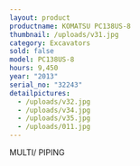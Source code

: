 ```yaml
---
layout: product
productname: KOMATSU PC138US-8
thumbnail: /uploads/v31.jpg
category: Excavators
sold: false
model: PC138US-8
hours: 9,450
year: "2013"
serial_no: "32243"
detailpictures:
  - /uploads/v32.jpg
  - /uploads/v34.jpg
  - /uploads/v35.jpg
  - /uploads/011.jpg
---
```

M﻿ULTI/ PIPING